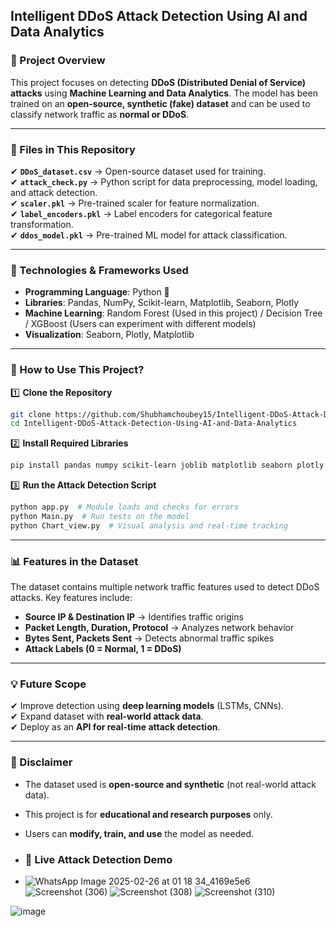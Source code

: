 ## **Intelligent DDoS Attack Detection Using AI and Data Analytics**  

### **📌 Project Overview**  
This project focuses on detecting **DDoS (Distributed Denial of Service) attacks** using **Machine Learning and Data Analytics**. The model has been trained on an **open-source, synthetic (fake) dataset** and can be used to classify network traffic as **normal or DDoS**.  

---

### **📂 Files in This Repository**  
✔ **`DDoS_dataset.csv`** → Open-source dataset used for training.  
✔ **`attack_check.py`** → Python script for data preprocessing, model loading, and attack detection.  
✔ **`scaler.pkl`** → Pre-trained scaler for feature normalization.  
✔ **`label_encoders.pkl`** → Label encoders for categorical feature transformation.  
✔ **`ddos_model.pkl`** → Pre-trained ML model for attack classification.  

---

### **🔧 Technologies & Frameworks Used**  
- **Programming Language**: Python 🐍  
- **Libraries**: Pandas, NumPy, Scikit-learn, Matplotlib, Seaborn, Plotly  
- **Machine Learning**: Random Forest (Used in this project) / Decision Tree / XGBoost (Users can experiment with different models)  
- **Visualization**: Seaborn, Plotly, Matplotlib  

---

### **🚀 How to Use This Project?**  
1️⃣ **Clone the Repository**  
```bash
git clone https://github.com/Shubhamchoubey15/Intelligent-DDoS-Attack-Detection-Using-AI-and-Data-Analytics.git
cd Intelligent-DDoS-Attack-Detection-Using-AI-and-Data-Analytics

```
  
2️⃣ **Install Required Libraries**  
```bash
pip install pandas numpy scikit-learn joblib matplotlib seaborn plotly
```
  
3️⃣ **Run the Attack Detection Script**  
```bash
python app.py  # Module loads and checks for errors  
python Main.py  # Run tests on the model  
python Chart_view.py  # Visual analysis and real-time tracking  

```

---

### **📊 Features in the Dataset**  
The dataset contains multiple network traffic features used to detect DDoS attacks. Key features include:  

- **Source IP & Destination IP** → Identifies traffic origins  
- **Packet Length, Duration, Protocol** → Analyzes network behavior  
- **Bytes Sent, Packets Sent** → Detects abnormal traffic spikes  
- **Attack Labels (0 = Normal, 1 = DDoS)**  

---

### **💡 Future Scope**  
✔ Improve detection using **deep learning models** (LSTMs, CNNs).  
✔ Expand dataset with **real-world attack data**.  
✔ Deploy as an **API for real-time attack detection**.  

---

### **📌 Disclaimer**  
- The dataset used is **open-source and synthetic** (not real-world attack data).  
- This project is for **educational and research purposes** only.  
- Users can **modify, train, and use** the model as needed.

- ### 🎥 Live Attack Detection Demo 
- ![WhatsApp Image 2025-02-26 at 01 18 34_4169e5e6](https://github.com/user-attachments/assets/579e5e93-2300-4d17-b714-6d588a3e374e)
![Screenshot (306)](https://github.com/user-attachments/assets/66578483-f487-4717-aa48-e4fac282d086)
![Screenshot (308)](https://github.com/user-attachments/assets/fcc67ddd-db1f-4c11-b361-ab064a288679)
![Screenshot (310)](https://github.com/user-attachments/assets/986b6ca9-7461-4f58-9552-85557e6ffbf5)

![image](https://github.com/user-attachments/assets/0784b6fa-f818-419a-b44b-b47f390bcf2f)
